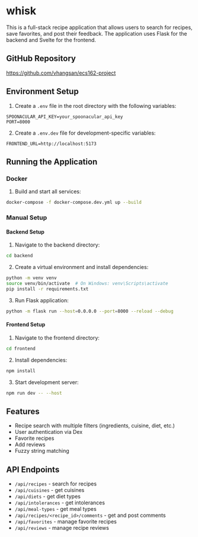 # whisk

This is a full-stack recipe application that allows users to search for recipes, save favorites, and post their feedback. The application uses Flask for the backend and Svelte for the frontend.

## GitHub Repository
https://github.com/vhangsan/ecs162-project

## Environment Setup

1. Create a `.env` file in the root directory with the following variables:
```
SPOONACULAR_API_KEY=your_spoonacular_api_key
PORT=8000
```

2. Create a `.env.dev` file for development-specific variables:
```
FRONTEND_URL=http://localhost:5173
```

## Running the Application

### Docker

1. Build and start all services:
```bash
docker-compose -f docker-compose.dev.yml up --build
```

### Manual Setup

#### Backend Setup
1. Navigate to the backend directory:
```bash
cd backend
```

2. Create a virtual environment and install dependencies:
```bash
python -m venv venv
source venv/bin/activate  # On Windows: venv\Scripts\activate
pip install -r requirements.txt
```

3. Run Flask application:
```bash
python -m flask run --host=0.0.0.0 --port=8000 --reload --debug
```

#### Frontend Setup
1. Navigate to the frontend directory:
```bash
cd frontend
```

2. Install dependencies:
```bash
npm install
```

3. Start development server:
```bash
npm run dev -- --host
```

## Features

- Recipe search with multiple filters (ingredients, cuisine, diet, etc.)
- User authentication via Dex
- Favorite recipes
- Add reviews
- Fuzzy string matching

## API Endpoints

- `/api/recipes` - search for recipes
- `/api/cuisines` - get cuisines
- `/api/diets` - get diet types
- `/api/intolerances` - get intolerances
- `/api/meal-types` - get meal types
- `/api/recipes/<recipe_id>/comments` - get and post comments
- `/api/favorites` - manage favorite recipes
- `/api/reviews` - manage recipe reviews
